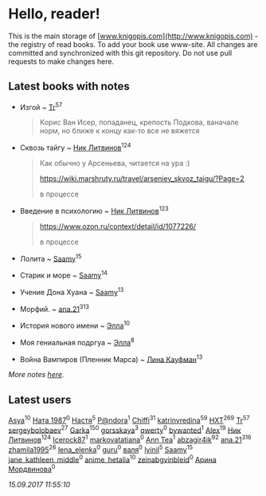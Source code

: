 # Hello, reader!
This is the main storage of [www.knigopis.com](http://www.knigopis.com) - the registry of read books.
To add your book use www-site. All changes are committed and synchronized with this git repository.
Do not use pull requests to make changes here.


## Latest books with notes
* Изгой ~ [Tr](users/122/12282474-vkontakte)<sup>57</sup>
    > Корис Ван Исер, попаданец, крепость Подкова, ваначале норм, но ближе к концу как-то все не вяжется

* Сквозь тайгу ~ [Ник Литвинов](users/241/241974816-vkontakte)<sup>124</sup>
    > Как обычно у Арсеньева, читается на ура :)
    > 
    > https://wiki.marshruty.ru/travel/arseniev_skvoz_taigu/?Page=2
    > 
    > в процессе

* Введение в психологию ~ [Ник Литвинов](users/241/241974816-vkontakte)<sup>123</sup>
    > https://www.ozon.ru/context/detail/id/1077226/
    > 
    > в процессе

* Лолита ~ [Saamy](users/115/115226508-vkontakte)<sup>15</sup>

* Старик и море ~ [Saamy](users/115/115226508-vkontakte)<sup>14</sup>

* Учение Дона Хуана ~ [Saamy](users/115/115226508-vkontakte)<sup>13</sup>

* Морфий. ~ [ana.21](users/107/107655526900000657481-google)<sup>313</sup>

* История нового имени ~ [Элла](users/100/1002037069862545-facebook)<sup>10</sup>

* Моя гениальная подргуа ~ [Элла](users/100/1002037069862545-facebook)<sup>8</sup>

* Война Вампиров (Пленник Марса) ~ [Лина Кауфман](users/143/143278479-vkontakte)<sup>13</sup>


_More notes [here](latest_books_with_notes.md)._


## Latest users
[Asya](users/111/111688198065279912162-google)<sup>10</sup> 
[Ната 1987](users/283/283971510-vkontakte)<sup>0</sup> 
[Настя](users/172/172783956-vkontakte)<sup>5</sup> 
[P@ndora](users/366/36633162-vkontakte)<sup>1</sup> 
[Chiffi](users/105/105831994080785626680-google)<sup>31</sup> 
[katrinvredina](users/233/2336755-vkontakte)<sup>59</sup> 
[HXT](users/100/100002563462782-facebook)<sup>269</sup> 
[Tr](users/122/12282474-vkontakte)<sup>57</sup> 
[sergeybolobaev](users/379/37918255-vkontakte)<sup>27</sup> 
[Garka](users/115/115753719718250012620-google)<sup>150</sup> 
[gorsskaya](users/324/324985634-vkontakte)<sup>3</sup> 
[qwerty](users/110/110890489735241405173-google)<sup>0</sup> 
[bywanted](users/150/150764957-vkontakte)<sup>1</sup> 
[Alex](users/106/106644083867140961454-google)<sup>19</sup> 
[Ник Литвинов](users/241/241974816-vkontakte)<sup>124</sup> 
[Icerock87](users/227/227437659-vkontakte)<sup>1</sup> 
[markovatatiana](users/749/74947941-vkontakte)<sup>0</sup> 
[Ann Tea](users/136/136502672-vkontakte)<sup>1</sup> 
[abzagir4ik](users/362/3621623-vkontakte)<sup>92</sup> 
[ana.21](users/107/107655526900000657481-google)<sup>316</sup> 
[zhamila1995](users/436/43615118-vkontakte)<sup>26</sup> 
[lena_elenka](users/913/91377748-vkontakte)<sup>0</sup> 
[guru](users/100/100000628715277-facebook)<sup>0</sup> 
[валя](users/523/523518851324327-facebook)<sup>0</sup> 
[lyinil](users/345/3458212-vkontakte)<sup>5</sup> 
[Saamy](users/115/115226508-vkontakte)<sup>15</sup> 
[jane_kathleen_middle](users/455/45570698-vkontakte)<sup>0</sup> 
[anime_hetalia](users/137/137961387-vkontakte)<sup>10</sup> 
[zeinabgvinbleid](users/645/6457992-vkontakte)<sup>0</sup> 
[Арина Мордвинова](users/205/2058208183579121328-mailru)<sup>0</sup> 


_15.09.2017 11:55:10_
